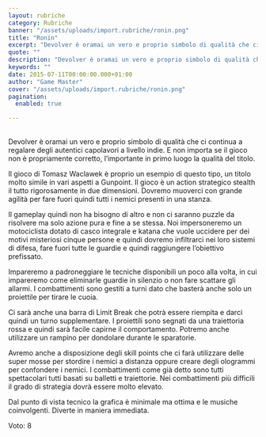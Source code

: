 ```yaml
---
layout: rubriche
category: Rubriche
banner: "/assets/uploads/import.rubriche/ronin.png"
title: "Ronin"
excerpt: "Devolver è oramai un vero e proprio simbolo di qualità che ci continua a regalare degli autentici capolavori a livello indie. E non importa se il gioco non è propriamente corretto, l’importante in primo luogo la qualità del titolo. Il gioco di Tomasz Waclawek è proprio un esempio di questo tipo, un titolo molto simile [&hellip"
quote: ""
description: "Devolver è oramai un vero e proprio simbolo di qualità che ci continua a regalare degli autentici capolavori a livello indie. E non importa se il gioco non è propriamente corretto, l’importante in primo luogo la qualità del titolo. Il gioco di Tomasz Waclawek è proprio un esempio di questo tipo, un titolo molto simile [&hellip"
keywords: ""
date: 2015-07-11T00:00:00.000+01:00
author: "Game Master"
cover: "/assets/uploads/import.rubriche/ronin.png"
pagination:
  enabled: true

---
```


[](https://hotmc.com/wp-content/uploads/2015/07/ronin.png)  
Devolver è oramai un vero e proprio simbolo di qualità che ci continua a regalare degli autentici capolavori a livello indie. E non importa se il gioco non è propriamente corretto, l’importante in primo luogo la qualità del titolo.

Il gioco di Tomasz Waclawek è proprio un esempio di questo tipo, un titolo molto simile in vari aspetti a Gunpoint. Il gioco è un action strategico stealth il tutto rigorosamente in due dimensioni. Dovremo muoverci con grande agilità per fare fuori quindi tutti i nemici presenti in una stanza.

Il gameplay quindi non ha bisogno di altro e non ci saranno puzzle da risolvere ma solo azione pura e fine a se stessa. Noi impersoneremo un motociclista dotato di casco integrale e katana che vuole uccidere per dei motivi misteriosi cinque persone e quindi dovremo infiltrarci nei loro sistemi di difesa, fare fuori tutte le guardie e quindi raggiungere l’obiettivo prefissato.

Impareremo a padroneggiare le tecniche disponibili un poco alla volta, in cui impareremo come eliminarle guardie in silenzio o non fare scattare gli allarmi. I combattimenti sono gestiti a turni dato che basterà anche solo un proiettile per tirare le cuoia.

[](https://hotmc.com/wp-content/uploads/2015/07/ronin2.png)

Ci sarà anche una barra di Limit Break che potrà essere riempita e darci quindi un turno supplementare. I proiettili sono segnati da una traiettoria rossa e quindi sarà facile capirne il comportamento. Potremo anche utilizzare un rampino per dondolare durante le sparatorie.

Avremo anche a disposizione degli skill points che ci farà utilizzare delle super mosse per stordire i nemici a distanza oppure creare degli ologrammi per confondere i nemici. I combattimenti come già detto sono tutti spettacolari tutti basati su balletti e traiettorie. Nei combattimenti più difficili il grado di strategia dovrà essere molto elevato.

Dal punto di vista tecnico la grafica è minimale ma ottima e le musiche coinvolgenti. Diverte in maniera immediata.

Voto: 8